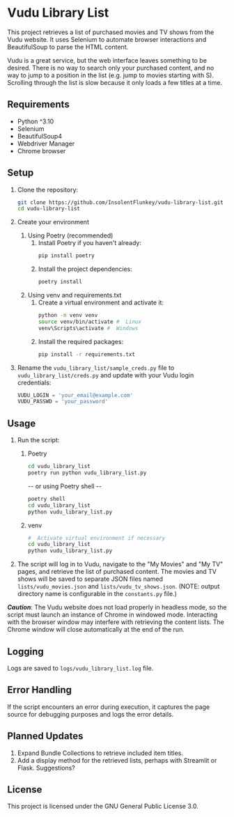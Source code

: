 
# Vudu Library List

This project retrieves a list of purchased movies and TV shows from the Vudu website. It uses Selenium to automate browser interactions and BeautifulSoup to parse the HTML content.

Vudu is a great service, but the web interface leaves something to be desired.  There is no way to search only your purchased content, and no way to jump to a position in the list (e.g. jump to movies starting with S).  Scrolling through the list is slow because it only loads a few titles at a time.

## Requirements

- Python ^3.10
- Selenium
- BeautifulSoup4
- Webdriver Manager
- Chrome browser

## Setup

1. Clone the repository:

    ```bash
    git clone https://github.com/InsolentFlunkey/vudu-library-list.git
    cd vudu-library-list
    ```

2. Create your environment
   1. Using Poetry (recommended)
      1. Install Poetry if you haven't already:
          ```bash
          pip install poetry
          ```
      2. Install the project dependencies:
          ```bash
          poetry install
          ```
    2. Using venv and requirements.txt
       1. Create a virtual environment and activate it:
            ```bash
            python -m venv venv
            source venv/bin/activate #  Linux
            venv\Scripts\activate #  Windows
            ```
        2. Install the required packages:
            ```bash
            pip install -r requirements.txt
            ```

3. Rename the `vudu_library_list/sample_creds.py` file to `vudu_library_list/creds.py` and update with your Vudu login credentials:

    ```python
    VUDU_LOGIN = 'your_email@example.com'
    VUDU_PASSWD = 'your_password'
    ```

## Usage

1. Run the script:
   1. Poetry

        ```bash
        cd vudu_library_list
        poetry run python vudu_library_list.py
        ```

        -- or using Poetry shell --

        ```bash
        poetry shell 
        cd vudu_library_list
        python vudu_library_list.py
        ```
    2. venv
        ```bash
        #  Activate virtual environment if necessary
        cd vudu_library_list
        python vudu_library_list.py
        ```


2. The script will log in to Vudu, navigate to the "My Movies" and "My TV" pages, and retrieve the list of purchased content. The movies and TV shows will be saved to separate JSON files named `lists/vudu_movies.json` and `lists/vudu_tv_shows.json`.  (NOTE: output directory name is configurable in the `constants.py` file.)

_**Caution**_: The Vudu website does not load properly in headless mode, so the script must launch an instance of Chrome in windowed mode.  Interacting with the browser window may interfere with retrieving the content lists.  The Chrome window will close automatically at the end of the run.

## Logging

Logs are saved to `logs/vudu_library_list.log` file.

## Error Handling

If the script encounters an error during execution, it captures the page source for debugging purposes and logs the error details.

## Planned Updates

1. Expand Bundle Collections to retrieve included item titles.
2. Add a display method for the retrieved lists, perhaps with Streamlit or Flask.  Suggestions?

## License

This project is licensed under the GNU General Public License 3.0.
